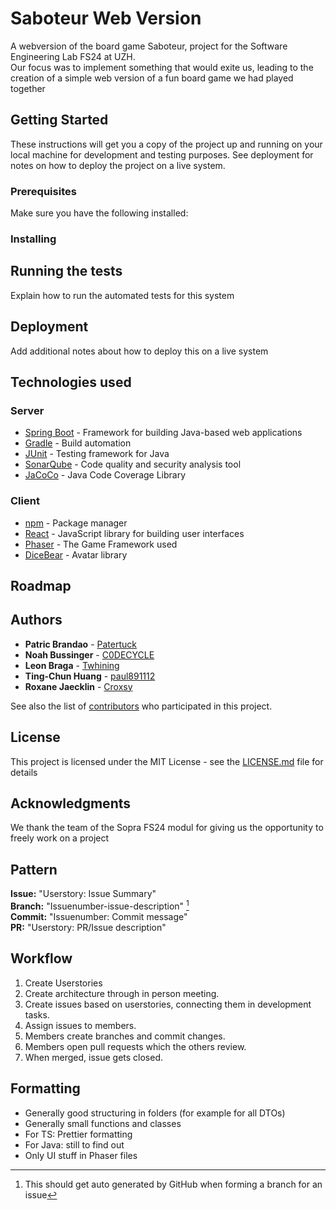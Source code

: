 # Saboteur Web Version

A webversion of the board game Saboteur, project for the Software Engineering Lab FS24 at UZH. <br>
Our focus was to implement something that would exite us, leading to the creation of a simple web version of a fun board game we had played together

## Getting Started

These instructions will get you a copy of the project up and running on your local machine for development and testing purposes. See deployment for notes on how to deploy the project on a live system.

### Prerequisites

Make sure you have the following installed:

### Installing


## Running the tests

Explain how to run the automated tests for this system

## Deployment

Add additional notes about how to deploy this on a live system

## Technologies used

### Server

-   [Spring Boot](https://spring.io/projects/spring-boot) - Framework for building Java-based web applications
-   [Gradle](https://gradle.org/) - Build automation
-   [JUnit](https://junit.org/junit5/) - Testing framework for Java
-   [SonarQube](https://www.sonarqube.org/) - Code quality and security analysis tool
-   [JaCoCo](https://www.jacoco.org/jacoco/) - Java Code Coverage Library

### Client

-   [npm](https://www.npmjs.com/) - Package manager
-   [React](https://reactjs.org/) - JavaScript library for building user interfaces
-   [Phaser](https://phaser.io/) - The Game Framework used
-   [DiceBear](https://www.dicebear.com/) - Avatar library

## Roadmap

## Authors

-   **Patric Brandao** - [Patertuck](https://github.com/Patertuck)
-   **Noah Bussinger** - [C0DECYCLE](https://github.com/C0DECYCLE)
-   **Leon Braga** - [Twhining](https://github.com/Twhining)
-   **Ting-Chun Huang** - [paul891112](https://github.com/paul891112)
-   **Roxane Jaecklin** - [Croxsy](https://github.com/Croxsy)

See also the list of [contributors](https://github.com/sopra-fs24-group-26/server/contributors) who participated in this project.

## License

This project is licensed under the MIT License - see the [LICENSE.md](LICENSE.md) file for details

## Acknowledgments

We thank the team of the Sopra FS24 modul for giving us the opportunity to freely work on a project

## Pattern
**Issue:** "Userstory: Issue Summary" <br>
**Branch:** "Issuenumber-issue-description" [^1] <br>
**Commit:** "Issuenumber: Commit message" <br>
**PR:** "Userstory: PR/Issue description" <br>

[^1]: This should get auto generated by GitHub when forming a branch for an issue

## Workflow
1. Create Userstories
2. Create architecture through in person meeting.
3. Create issues based on userstories, connecting them in development tasks.
4. Assign issues to members.
5. Members create branches and commit changes.
6. Members open pull requests which the others review.
7. When merged, issue gets closed.

## Formatting
- Generally good structuring in folders (for example for all DTOs)
- Generally small functions and classes
- For TS: Prettier formatting
- For Java: still to find out
- Only UI stuff in Phaser files
